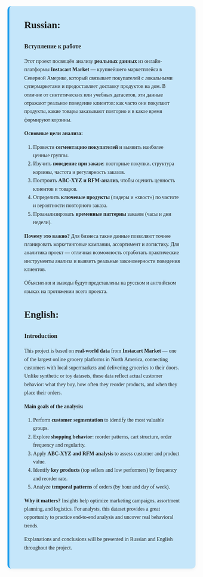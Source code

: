 <div style="
    background: #C5E6FA;
    border-left: 5px solid #24A1ED;
    padding: 30px 40px;
    border-radius: 10px;
    color: #222;
    box-shadow: 0px 3px 10px rgba(0,0,0,0.05); 
    font-family: 'cursive', cursive;
    line-height: 1.6;">   
    <div style="color: #1a1a1a; font-size: 26px; font-weight: bold; margin-bottom: 15px;">
        Russian:
    </div>
    <h3>Вступление к работе</h3>
    <p>Этот проект посвящён анализу <b>реальных данных</b> из онлайн-платформы <b>Instacart Market</b> — крупнейшего маркетплейса в Северной Америке, который связывает покупателей с локальными супермаркетами и предоставляет доставку продуктов на дом. В отличие от синтетических или учебных датасетов, эти данные отражают реальное поведение клиентов: как часто они покупают продукты, какие товары заказывают повторно и в какое время формируют корзины.</p>
    <p><b>Основные цели анализа:</b></p>
    <ol>
        <li>Провести <b>сегментацию покупателей</b> и выявить наиболее ценные группы.</li>
        <li>Изучить <b>поведение при заказе</b>: повторные покупки, структура корзины, частота и регулярность заказов.</li>
        <li>Построить <b>ABC-XYZ и RFM-анализ</b>, чтобы оценить ценность клиентов и товаров.</li>
        <li>Определить <b>ключевые продукты</b> (лидеры и «хвост») по частоте и вероятности повторного заказа.</li>
        <li>Проанализировать <b>временные паттерны</b> заказов (часы и дни недели).</li>
    </ol>
    <p><b>Почему это важно?</b> Для бизнеса такие данные позволяют точнее планировать маркетинговые кампании, ассортимент и логистику. Для аналитика проект — отличная возможность отработать практические инструменты анализа и выявить реальные закономерности поведения клиентов.</p>
    Объяснения и выводы будут представлены на русском и английском языках на протяжении всего проекта.

<div style="margin-top: 30px; color: #1a1a1a; font-size: 26px; font-weight: bold; margin-bottom: 15px;">
    English:
</div>
<h3>Introduction</h3>
<p>This project is based on <b>real-world data</b> from <b>Instacart Market</b> — one of the largest online grocery platforms in North America, connecting customers with local supermarkets and delivering groceries to their doors. Unlike synthetic or toy datasets, these data reflect actual customer behavior: what they buy, how often they reorder products, and when they place their orders.</p>
<p><b>Main goals of the analysis:</b></p>
<ol>
    <li>Perform <b>customer segmentation</b> to identify the most valuable groups.</li>
    <li>Explore <b>shopping behavior</b>: reorder patterns, cart structure, order frequency and regularity.</li>
    <li>Apply <b>ABC-XYZ and RFM analysis</b> to assess customer and product value.</li>
    <li>Identify <b>key products</b> (top sellers and low performers) by frequency and reorder rate.</li>
    <li>Analyze <b>temporal patterns</b> of orders (by hour and day of week).</li>
</ol>
<p><b>Why it matters?</b> Insights help optimize marketing campaigns, assortment planning, and logistics. For analysts, this dataset provides a great opportunity to practice end-to-end analysis and uncover real behavioral trends.</p>

Explanations and conclusions will be presented in Russian and English throughout the project.


</div>
